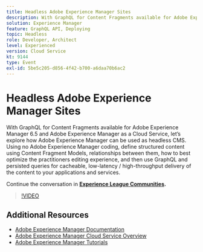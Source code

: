 ```yaml
---
title: Headless Adobe Experience Manager Sites
description: With GraphQL for Content Fragments available for Adobe Experience Manager 6.5 and Adobe Experience Manager as a Cloud Service, let’s explore how Adobe Experience Manager can be used as headless CMS. Using no Adobe Experience Manager coding, define structured content using Content Fragment Models, relationships between them, how to best optimize the practitioners editing experience, and then use GraphQL and persisted queries for cacheable, low-latency / high-throughput delivery of the content to your applications and services.
solution: Experience Manager
feature: GraphQL API, Deploying
topic: Headless
role: Developer, Architect
level: Experienced
version: Cloud Service
kt: 9144
type: Event
exl-id: 5be5c205-d856-4f42-b700-a6daa70b6ac2
---
```

# Headless Adobe Experience Manager Sites

With GraphQL for Content Fragments available for Adobe Experience Manager 6.5 and Adobe Experience Manager as a Cloud Service, let’s explore how Adobe Experience Manager can be used as headless CMS. Using no Adobe Experience Manager coding, define structured content using Content Fragment Models, relationships between them, how to best optimize the practitioners editing experience, and then use GraphQL and persisted queries for cacheable, low-latency / high-throughput delivery of the content to your applications and services.

Continue the conversation in **[Experience League Communities](https://adobe.ly/39H5BWo).**

>[!VIDEO](https://video.tv.adobe.com/v/337576/?quality=12&learn=on&hidetitle=true)

## Additional Resources

- [Adobe Experience Manager Documentation](https://experienceleague.adobe.com/docs/experience-manager-cloud-service.html)
- [Adobe Experience Manager Cloud Service Overview](https://experienceleague.adobe.com/docs/experience-manager-cloud-service/overview/home.html)
- [Adobe Experience Manager Tutorials](https://experienceleague.adobe.com/docs/experience-manager-tutorials.html)
